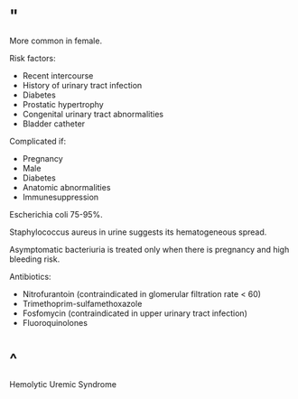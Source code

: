 # "

More common in female.

Risk factors:
- Recent intercourse
- History of urinary tract infection
- Diabetes
- Prostatic hypertrophy
- Congenital urinary tract abnormalities
- Bladder catheter

Complicated if:
- Pregnancy
- Male
- Diabetes
- Anatomic abnormalities
- Immunesuppression

Escherichia coli 75-95%.

Staphylococcus aureus in urine suggests its hematogeneous spread.

Asymptomatic bacteriuria is treated only when there is pregnancy and high bleeding risk.

Antibiotics:
- Nitrofurantoin (contraindicated in glomerular filtration rate < 60)
- Trimethoprim-sulfamethoxazole
- Fosfomycin (contraindicated in upper urinary tract infection)
- Fluoroquinolones

# ^

Hemolytic Uremic Syndrome
